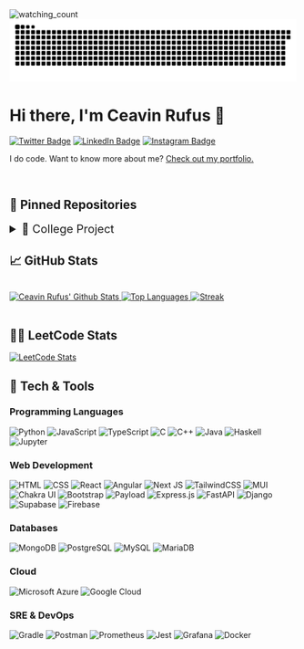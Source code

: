 <img src="https://komarev.com/ghpvc/?username=ceavinrufus&color=brightgreen" alt="watching_count" />

<picture>
  <source media="(prefers-color-scheme: dark)" srcset="https://raw.githubusercontent.com/ceavinrufus/ceavinrufus/output/github-contribution-grid-snake-dark.svg">
  <source media="(prefers-color-scheme: light)" srcset="https://raw.githubusercontent.com/ceavinrufus/ceavinrufus/output/github-contribution-grid-snake.svg">
  <img alt="github contribution grid snake animation" src="https://raw.githubusercontent.com/ceavinrufus/ceavinrufus/output/github-contribution-grid-snake.svg">
</picture>

# Hi there, I'm Ceavin Rufus 👋

<!--
**ceavinrufus/ceavinrufus** is a ✨ _special_ ✨ repository because its `README.md` (this file) appears on your GitHub profile.

Here are some ideas to get you started:

- 🔭 I’m currently working on ...
- 🌱 I’m currently learning ...
- 👯 I’m looking to collaborate on ...
- 🤔 I’m looking for help with ...
- 💬 Ask me about ...
- 📫 How to reach me: ...
- 😄 Pronouns: ...
- ⚡ Fun fact: ...
-->
<!--
[![Ceavin Rufus's GitHub Banner](./assets/GitHubHeader.png)](https://ceavinrufus.netlify.app)
-->

[![Twitter Badge](https://img.shields.io/badge/Twitter-1DA1F2?style=for-the-badge&logo=twitter&logoColor=white)](https://twitter.com/ceavinrufus)
[![LinkedIn Badge](https://img.shields.io/badge/LinkedIn-0077B5?style=for-the-badge&logo=linkedin&logoColor=white)](https://www.linkedin.com/in/ceavinrufus/)
[![Instagram Badge](https://img.shields.io/badge/Instagram-E4405F?style=for-the-badge&logo=instagram&logoColor=white)](https://www.instagram.com/ceavinrufus/)

<!-- I'm a dedicated full-stack web developer with a passion for crafting dynamic and visually appealing online experiences. With a solid foundation in HTML, CSS, and Javascript, coupled with expertise in cutting-edge frameworks, I specialize in transforming ideas into captivating digital realities.

- ✨ Proficient in HTML, CSS, and Javascript, I leverage the latest technologies to build responsive and user-friendly websites.
- 🚀 With a focus on cutting-edge frameworks, including React, Angular, and Next.js, I create seamless and interactive web applications that resonate with modern audiences.
- 🔄 I take pride in overseeing projects from concept to completion. Your vision is my priority, and I ensure every detail aligns with your goals. -->
I do code. Want to know more about me? [Check out my portfolio.](https://ceavinrufus.vercel.app/)

<!--
## 📝 Latest Blog Posts
-->
<br>

<!-- BLOG-POST-LIST:START
- [How To Create an Animated Loading Spinner with Tailwind CSS](https://braydoncoyer.dev/blog/how-to-create-an-animated-loading-spinner-with-tailwind-css)
- [Do Interview Kickstart Courses Live Up to the Cost?](https://braydoncoyer.dev/blog/do-interview-kickstart-courses-live-up-to-the-cost)
- [5 Basic Tips for Angular Unit Testing](https://braydoncoyer.dev/blog/5-basic-tips-for-angular-unit-testing)
- [Learn How to Click a Button when Angular Unit Testing](https://braydoncoyer.dev/blog/learn-how-to-click-a-button-when-angular-unit-testing)
- [Enable Autocomplete for Tailwind CSS in VSCode](https://braydoncoyer.dev/blog/enable-autocomplete-for-tailwind-css-in-vscode)
BLOG-POST-LIST:END -->

## 📌 Pinned Repositories

<details>
<summary style="font-size: 20px;">🏫 College Project
</summary>
<br>

<a href="https://github.com/ceavinrufus/praktikum-daspro">
  <img align="center" style="margin:0.5rem" src="https://github-readme-stats.vercel.app/api/pin/?username=ceavinrufus&repo=praktikum-daspro&title_color=0891b2&text_color=ffffff&icon_color=0891b2&bg_color=1c1917" />
</a>
<a href="https://github.com/ceavinrufus/tubes-daspro">
  <img align="center" style="margin:0.5rem" src="https://github-readme-stats.vercel.app/api/pin/?username=ceavinrufus&repo=tubes-daspro&title_color=0891b2&text_color=ffffff&icon_color=0891b2&bg_color=1c1917" />
</a>
<a href="https://github.com/ceavinrufus/praktikum-alstrukdat">
  <img align="center" style="margin:0.5rem" src="https://github-readme-stats.vercel.app/api/pin/?username=ceavinrufus&repo=praktikum-alstrukdat&title_color=0891b2&text_color=ffffff&icon_color=0891b2&bg_color=1c1917" />
</a>
<a href="https://github.com/ceavinrufus/tubes-alstrukdat">
  <img align="center" style="margin:0.5rem" src="https://github-readme-stats.vercel.app/api/pin/?username=ceavinrufus&repo=tubes-alstrukdat&title_color=0891b2&text_color=ffffff&icon_color=0891b2&bg_color=1c1917" />
</a>
<a href="https://github.com/ceavinrufus/praktikum-oop">
  <img align="center" style="margin:0.5rem" src="https://github-readme-stats.vercel.app/api/pin/?username=ceavinrufus&repo=praktikum-oop&title_color=0891b2&text_color=ffffff&icon_color=0891b2&bg_color=1c1917" />
</a>
<a href="https://github.com/ceavinrufus/tubes-oop">
  <img align="center" style="margin:0.5rem" src="https://github-readme-stats.vercel.app/api/pin/?username=ceavinrufus&repo=tubes-oop&title_color=0891b2&text_color=ffffff&icon_color=0891b2&bg_color=1c1917" />
</a>
<a href="https://github.com/ceavinrufus/sistem-embedded">
  <img align="center" style="margin:0.5rem" src="https://github-readme-stats.vercel.app/api/pin/?username=ceavinrufus&repo=sistem-embedded&title_color=0891b2&text_color=ffffff&icon_color=0891b2&bg_color=1c1917" />
</a>
<a href="https://github.com/ceavinrufus/tubes-microservices-tst">
  <img align="center" style="margin:0.5rem" src="https://github-readme-stats.vercel.app/api/pin/?username=ceavinrufus&repo=tubes-microservices-tst&title_color=0891b2&text_color=ffffff&icon_color=0891b2&bg_color=1c1917" />
</a>
<a href="https://github.com/ceavinrufus/smart-commerce-lasti">
  <img align="center" style="margin:0.5rem" src="https://github-readme-stats.vercel.app/api/pin/?username=ceavinrufus&repo=smart-commerce-lasti&title_color=0891b2&text_color=ffffff&icon_color=0891b2&bg_color=1c1917" />
</a>
<a href="https://gitlab.informatika.org/ceavinrufus/tubes-rpl">
  <img align="center" style="margin:0.5rem" src="https://github-readme-stats.vercel.app/api/pin/?username=ceavinrufus&repo=sambat-futsal-rpl&title_color=0891b2&text_color=ffffff&icon_color=0891b2&bg_color=1c1917" />
</a>
<a href="https://github.com/ceavinrufus/tubes-apks">
  <img align="center" style="margin:0.5rem" src="https://github-readme-stats.vercel.app/api/pin/?username=ceavinrufus&repo=tubes-apks&title_color=0891b2&text_color=ffffff&icon_color=0891b2&bg_color=1c1917" />
</a>
<a href="https://github.com/ceavinrufus/tucil1-kripto">
  <img align="center" style="margin:0.5rem" src="https://github-readme-stats.vercel.app/api/pin/?username=ceavinrufus&repo=tucil1-kripto&title_color=0891b2&text_color=ffffff&icon_color=0891b2&bg_color=1c1917" />
</a>
<a href="https://github.com/ceavinrufus/tucil2-kripto">
  <img align="center" style="margin:0.5rem" src="https://github-readme-stats.vercel.app/api/pin/?username=ceavinrufus&repo=tucil2-kripto&title_color=0891b2&text_color=ffffff&icon_color=0891b2&bg_color=1c1917" />
</a>
</details>

## &#x1f4c8; GitHub Stats

<br>

<!-- [![Ashutosh's github activity graph](https://github-readme-activity-graph.vercel.app/graph?username=ceavinrufus&theme=xcode)](https://github.com/ashutosh00710/github-readme-activity-graph) -->
<a href="http://www.github.com/ceavinrufus">
  <img src="https://github-readme-stats-sigma-five.vercel.app/api?username=ceavinrufus&show_icons=true&include_all_commits=true&title_color=0891b2&text_color=ffffff&icon_color=0891b2&bg_color=1c1917" alt="Ceavin Rufus' Github Stats" />
</a>
<a href="https://github.com/ceavinrufus" align="left">
  <img src="https://github-readme-stats.vercel.app/api/top-langs/?username=ceavinrufus&langs_count=10&title_color=0891b2&text_color=ffffff&icon_color=0891b2&bg_color=1c1917&locale=en&layout=compact" alt="Top Languages" />
</a>
<a href="http://www.github.com/ceavinrufus">
  <img src="https://github-readme-streak-stats.herokuapp.com/?user=ceavinrufus&stroke=ffffff&background=1c1917&ring=0891b2&fire=0891b2&currStreakNum=ffffff&currStreakLabel=0891b2&sideNums=ffffff&sideLabels=ffffff&dates=ffffff" alt="Streak" />
</a>

<br>
<br>

## 👨‍💻 LeetCode Stats
<a href="https://leetcode.com/ceavinrufus/" align="left">
  <img src="https://leetcard.jacoblin.cool/ceavinrufus?theme=dark&extension=heatmap" alt="LeetCode Stats" />
</a>


## 💼 Tech & Tools

### Programming Languages

![Python](https://img.shields.io/badge/Python-3776AB?style=for-the-badge&logo=python&logoColor=white)
![JavaScript](https://img.shields.io/badge/JavaScript-F7DF1E?style=for-the-badge&logo=javascript&logoColor=black)
![TypeScript](https://img.shields.io/badge/TypeScript-007ACC?style=for-the-badge&logo=typescript&logoColor=white)
![C](https://img.shields.io/badge/C-00599C?style=for-the-badge&logo=c&logoColor=white)
![C++](https://img.shields.io/badge/C++-00599C.svg?style=for-the-badge&logo=c%2B%2B&logoColor=white)
![Java](https://img.shields.io/badge/java-%23ED8B00.svg?style=for-the-badge&logo=openjdk&logoColor=white)
![Haskell](https://img.shields.io/badge/Haskell-5e5086?style=for-the-badge&logo=haskell&logoColor=black)
![Jupyter](https://img.shields.io/badge/Jupyter-F37626.svg?style=for-the-badge&logo=Jupyter&logoColor=white)

### Web Development

![HTML](https://img.shields.io/badge/HTML-DD4B25?style=for-the-badge&logo=html5&logoColor=white)
![CSS](https://img.shields.io/badge/CSS-254BDD?&style=for-the-badge&logo=css3&logoColor=white)
![React](https://img.shields.io/badge/React-20232A?style=for-the-badge&logo=react&logoColor=61DAFB)
![Angular](https://img.shields.io/badge/Angular-0F0F11.svg?style=for-the-badge&logo=Angular&logoColor=white)
![Next JS](https://img.shields.io/badge/Next-black?style=for-the-badge&logo=next.js&logoColor=white)
![TailwindCSS](https://img.shields.io/badge/tailwindcss-%2338B2AC.svg?style=for-the-badge&logo=tailwind-css&logoColor=white)
![MUI](https://img.shields.io/badge/MUI-0081CB?style=for-the-badge&logo=mui&logoColor=white)
![Chakra UI](https://img.shields.io/badge/chakra-%234ED1C5.svg?style=for-the-badge&logo=chakraui&logoColor=white)
![Bootstrap](https://img.shields.io/badge/bootstrap-%238511FA.svg?style=for-the-badge&logo=bootstrap&logoColor=white)
![Payload](https://img.shields.io/badge/Payload-000000.svg?style=for-the-badge&logo=Payload-CMS&logoColor=white)
![Express.js](https://img.shields.io/badge/express.js-%23404d59.svg?style=for-the-badge&logo=express&logoColor=%2361DAFB)
![FastAPI](https://img.shields.io/badge/FastAPI-005571?style=for-the-badge&logo=fastapi)
![Django](https://img.shields.io/badge/Django-092E20.svg?style=for-the-badge&logo=Django&logoColor=white)
![Supabase](https://img.shields.io/badge/Supabase-3ECF8E?style=for-the-badge&logo=supabase&logoColor=white)
![Firebase](https://img.shields.io/badge/Firebase-039BE5?style=for-the-badge&logo=Firebase&logoColor=white)

### Databases

![MongoDB](https://img.shields.io/badge/MongoDB-4EA94B?style=for-the-badge&logo=mongodb&logoColor=white)
![PostgreSQL](https://img.shields.io/badge/PostgreSQL-316192?style=for-the-badge&logo=postgresql&logoColor=white)
![MySQL](https://img.shields.io/badge/MySQL-00000F?style=for-the-badge&logo=mysql&logoColor=white)
![MariaDB](https://img.shields.io/badge/MariaDB-003545?style=for-the-badge&logo=mariadb&logoColor=white)

### Cloud

![Microsoft Azure](https://img.shields.io/badge/Microsoft_Azure-0089D6?style=for-the-badge&logo=microsoft-azure&logoColor=white)
![Google Cloud](https://img.shields.io/badge/Google%20Cloud-4285F4.svg?style=for-the-badge&logo=Google-Cloud&logoColor=white)

### SRE & DevOps

![Gradle](https://img.shields.io/badge/Gradle-02303A.svg?style=for-the-badge&logo=Gradle&logoColor=white)
![Postman](https://img.shields.io/badge/Postman-FF6C37?style=for-the-badge&logo=postman&logoColor=white)
![Prometheus](https://img.shields.io/badge/Prometheus-E6522C?style=for-the-badge&logo=Prometheus&logoColor=white)
![Jest](https://img.shields.io/badge/Jest-323330?style=for-the-badge&logo=Jest&logoColor=white)
![Grafana](https://img.shields.io/badge/grafana-%23F46800.svg?style=for-the-badge&logo=grafana&logoColor=white)
![Docker](https://img.shields.io/badge/docker-%230db7ed.svg?style=for-the-badge&logo=docker&logoColor=white)

<!-- <details> -->
<!-- <summary>More Skills</summary> -->
<!-- <br> -->

<!-- <br> -->

<!-- </details> -->

<br>
